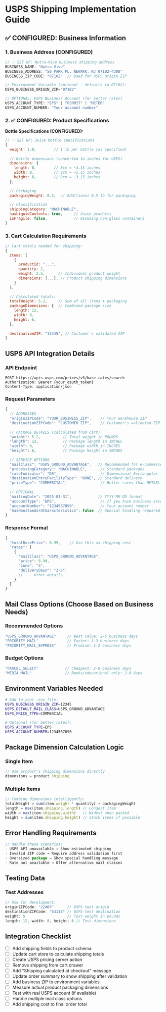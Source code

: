 # USPS Shipping Implementation Guide

## ✅ CONFIGURED: Business Information

### 1. Business Address (CONFIGURED)
```javascript
// ✅ SET UP: Nutra-Vive business shipping address
BUSINESS_NAME: "Nutra-Vive"
BUSINESS_ADDRESS: "50 PARK PL, NEWARK, NJ 07102-4308"
BUSINESS_ZIP_CODE: "07102"  // Used for USPS origin ZIP

// Environment Variable (optional - defaults to 07102):
USPS_BUSINESS_ORIGIN_ZIP="07102"

// OPTIONAL: USPS Business Account (for better rates)
USPS_ACCOUNT_TYPE: "EPS" | "PERMIT" | "METER"
USPS_ACCOUNT_NUMBER: "Your account number"
```

### 2. ✅ CONFIGURED: Product Specifications

**Bottle Specifications (CONFIGURED):**
```javascript
// ✅ SET UP: Juice bottle specifications  
{
  weight: 1.0,        // 1 lb per bottle (as specified)
  
  // Bottle dimensions (converted to inches for USPS)
  dimensions: {
    length: 8,        // 8cm = ~3.15 inches
    width: 8,         // 8cm = ~3.15 inches  
    height: 8,        // 8cm = ~3.15 inches
  },
  
  // Packaging
  packagingWeight: 0.5,  // Additional 0.5 lb for packaging
  
  // Classification
  shippingCategory: "MACHINABLE",
  hasLiquidContents: true,     // Juice products
  isFragile: false,            // Assuming non-glass containers
}
```

### 3. Cart Calculation Requirements

```javascript
// Cart totals needed for shipping:
{
  items: [
    {
      productId: "...",
      quantity: 2,
      weight: 2.5,      // Individual product weight
      dimensions: {...}, // Product shipping dimensions
    }
  ],
  
  // Calculated totals:
  totalWeight: 5.2,     // Sum of all items + packaging
  packageDimensions: {  // Combined package size
    length: 12,
    width: 8, 
    height: 6,
  },
  
  destinationZIP: "12345", // Customer's validated ZIP
}
```

## USPS API Integration Details

### API Endpoint
```
POST https://apis.usps.com/prices/v3/base-rates/search
Authorization: Bearer {your_oauth_token}
Content-Type: application/json
```

### Request Parameters
```javascript
{
  // ADDRESSES
  "originZIPCode": "YOUR_BUSINESS_ZIP",    // Your warehouse ZIP
  "destinationZIPCode": "CUSTOMER_ZIP",    // Customer's validated ZIP
  
  // PACKAGE DETAILS (calculated from cart)
  "weight": 5.2,          // Total weight in POUNDS
  "length": 12,           // Package length in INCHES
  "width": 8,             // Package width in INCHES
  "height": 6,            // Package height in INCHES
  
  // SERVICE OPTIONS
  "mailClass": "USPS_GROUND_ADVANTAGE",   // Recommended for e-commerce
  "processingCategory": "MACHINABLE",      // Standard packages
  "rateIndicator": "DR",                   // Dimensional Rectangular
  "destinationEntryFacilityType": "NONE", // Standard delivery
  "priceType": "COMMERCIAL",               // Better rates than RETAIL
  
  // OPTIONAL
  "mailingDate": "2025-01-31",            // YYYY-MM-DD format
  "accountType": "EPS",                    // If you have business account
  "accountNumber": "1234567890",           // Your account number
  "hasNonstandardCharacteristics": false  // Special handling required
}
```

### Response Format
```javascript
{
  "totalBasePrice": 8.99,    // Use this as shipping cost
  "rates": [
    {
      "mailClass": "USPS_GROUND_ADVANTAGE",
      "price": 8.99,
      "zone": "3",
      "deliveryDays": "2-5",
      // ... other details
    }
  ]
}
```

## Mail Class Options (Choose Based on Business Needs)

### Recommended Options
```javascript
"USPS_GROUND_ADVANTAGE"     // Best value: 2-5 business days
"PRIORITY_MAIL"             // Faster: 1-3 business days  
"PRIORITY_MAIL_EXPRESS"     // Premium: 1-2 business days
```

### Budget Options
```javascript
"PARCEL_SELECT"            // Cheapest: 2-8 business days
"MEDIA_MAIL"               // Books/educational only: 2-8 days
```

## Environment Variables Needed

```bash
# Add to your .env file:
USPS_BUSINESS_ORIGIN_ZIP=12345
USPS_DEFAULT_MAIL_CLASS=USPS_GROUND_ADVANTAGE
USPS_PRICE_TYPE=COMMERCIAL

# Optional (for better rates):
USPS_ACCOUNT_TYPE=EPS
USPS_ACCOUNT_NUMBER=1234567890
```

## Package Dimension Calculation Logic

### Single Item
```javascript
// Use product's shipping dimensions directly
dimensions = product.shipping
```

### Multiple Items
```javascript
// Combine dimensions intelligently:
totalWeight = sum(item.weight * quantity) + packagingWeight
length = max(item.shipping.length) // Longest item
width = max(item.shipping.width)   // Widest when packed
height = sum(item.shipping.height) // Stack items if possible
```

## Error Handling Requirements

```javascript
// Handle these scenarios:
- USPS API unavailable → Show estimated shipping
- Invalid ZIP code → Require address validation first  
- Oversized package → Show special handling message
- Rate not available → Offer alternative mail classes
```

## Testing Data

### Test Addresses
```javascript
// Use for development:
originZIPCode: "22407"      // USPS test origin
destinationZIPCode: "63118" // USPS test destination
weight: 5                   // Test weight in pounds
length: 12, width: 8, height: 6 // Test dimensions
```

## Integration Checklist

- [ ] Add shipping fields to product schema
- [ ] Update cart store to calculate shipping totals
- [ ] Create USPS pricing server action
- [ ] Remove shipping from cart drawer
- [ ] Add "Shipping calculated at checkout" message
- [ ] Update order summary to show shipping after validation
- [ ] Add business ZIP to environment variables
- [ ] Measure actual product packaging dimensions
- [ ] Test with real USPS account (if available)
- [ ] Handle multiple mail class options
- [ ] Add shipping cost to final order total